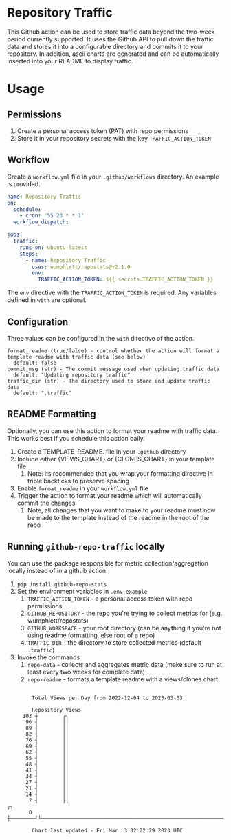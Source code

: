 # Repository Traffic

This Github action can be used to store traffic data beyond the two-week period currently supported.
It uses the Github API to pull down the traffic data and stores it into a configurable directory and commits it to your 
repository. In addition, ascii charts are generated and can be automatically inserted into your README to display traffic.

# Usage
## Permissions
1. Create a personal access token (PAT) with repo permissions
2. Store it in your repository secrets with the key `TRAFFIC_ACTION_TOKEN`

## Workflow
Create a `workflow.yml` file in your `.github/workflows` directory. An example is provided.

```yaml
name: Repository Traffic
on:
  schedule:
    - cron: "55 23 * * 1"
  workflow_dispatch:

jobs:
  traffic:
    runs-on: ubuntu-latest
    steps:
      - name: Repository Traffic
        uses: wumphlett/repostats@v2.1.0
        env:
          TRAFFIC_ACTION_TOKEN: ${{ secrets.TRAFFIC_ACTION_TOKEN }}
```
The `env` directive with the `TRAFFIC_ACTION_TOKEN` is required. Any variables defined in `with` are optional.

## Configuration
Three values can be configured in the `with` directive of the action.
```
format_readme (true/false) - control whether the action will format a template readme with traffic data (see below)
  default: false
commit_msg (str) - The commit message used when updating traffic data
  default: "Updating repository traffic"
traffic_dir (str) - The directory used to store and update traffic data
  default: ".traffic"
```

## README Formatting
Optionally, you can use this action to format your readme with traffic data. This works best if you schedule this action
daily.

1. Create a TEMPLATE_README.<any type> file in your `.github` directory
2. Include either {VIEWS_CHART} or {CLONES_CHART} in your template file
   1. Note: its recommended that you wrap your formatting directive in triple backticks to preserve spacing
3. Enable `format_readme` in your `workflow.yml` file
4. Trigger the action to format your readme which will automatically commit the changes
   1. Note, all changes that you want to make to your readme must now be made to the template instead of the readme in the root of the repo

## Running `github-repo-traffic` locally
You can use the package responsible for metric collection/aggregation locally instead of in a github action.

1. `pip install github-repo-stats`
2. Set the environment variables in `.env.example`
   1. `TRAFFIC_ACTION_TOKEN` - a personal access token with repo permissions
   2. `GITHUB_REPOSITORY` - the repo you're trying to collect metrics for (e.g. wumphlett/repostats)
   3. `GITHUB_WORKSPACE` - your root directory (can be anything if you're not using readme formatting, else root of a repo)
   4. `TRAFFIC_DIR` - the directory to store collected metrics (default `.traffic`)
3. Invoke the commands
   1. `repo-data` - collects and aggregates metric data (make sure to run at least every two weeks for complete data)
   2. `repo-readme` - formats a template readme with a views/clones chart

```

        Total Views per Day from 2022-12-04 to 2023-03-03

        Repository Views
     103 ┼        ╭╮
      96 ┤        ││
      89 ┤        ││
      82 ┤        ││
      76 ┤        ││
      69 ┤        ││
      62 ┤        ││
      55 ┤        ││
      48 ┤        ││
      41 ┤        ││
      34 ┤        ││
      27 ┤        ││
      21 ┤        ││
      14 ┤        ││
       7 ┤        ││                                                             ╭╮
       0 ┼────────╯╰─────────────────────────────────────────────────────────────╯╰────────────────

        Chart last updated - Fri Mar  3 02:22:29 2023 UTC
        
```
